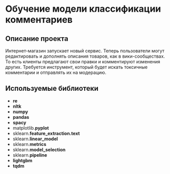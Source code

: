# Обучение модели классификации комментариев

## Описание проекта

Интернет-магазин запускает новый сервис. Теперь пользователи могут редактировать и дополнять описания товаров, как в вики-сообществах. То есть клиенты предлагают свои правки и комментируют изменения других. Требуется инструмент, который будет искать токсичные комментарии и отправлять их на модерацию.


## Используемые библиотеки
- **re**
- **nltk**
- **numpy** 
- **pandas** 
- **spacy**
- matplotlib.**pyplot** 
- sklearn.**feature_extraction.text**
- sklearn.**linear_model**
- sklearn.**metrics**
- sklearn.**model_selection**
- sklearn.**pipeline**
- **lightgbm**
- **tqdm**
